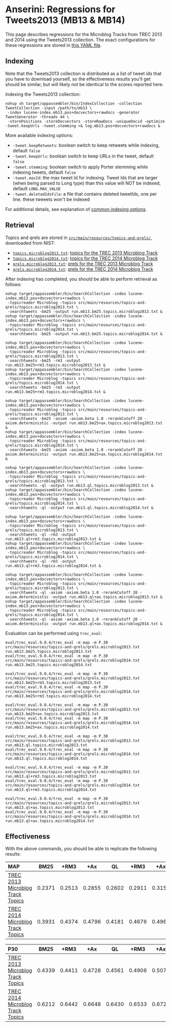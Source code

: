 # Anserini: Regressions for Tweets2013 (MB13 &amp; MB14)

This page describes regressions for the Microblog Tracks from TREC 2013 and 2014 using the Tweets2013 collection.
The exact configurations for these regressions are stored in [this YAML file](../src/main/resources/regression/mb13.yaml).

## Indexing

Note that the Tweets2013 collection is distributed as a list of tweet ids that you have to download yourself, so the
effectiveness results you'll get should be similar, but will likely not be identical to the scores reported here.

Indexing the Tweets2013 collection:

```
nohup sh target/appassembler/bin/IndexCollection -collection TweetCollection -input /path/to/mb13 \
 -index lucene-index.mb13.pos+docvectors+rawdocs -generator TweetGenerator -threads 44 \
 -storePositions -storeDocvectors -storeRawDocs -uniqueDocid -optimize -tweet.keepUrls -tweet.stemming >& log.mb13.pos+docvectors+rawdocs &
```

More available indexing options:
* `-tweet.keepRetweets`: boolean switch to keep retweets while indexing, default `false`
* `-tweet.keepUrls`: boolean switch to keep URLs in the tweet, default `false`
* `-tweet.stemming`: boolean switch to apply Porter stemming while indexing tweets, default `false`
* `-tweet.maxId`: the max tweet Id for indexing. Tweet Ids that are larger (when being parsed to Long type) than this value will NOT be indexed, default `LONG.MAX_VALUE`
* `-tweet.deletedIdsFile`: a file that contains deleted tweetIds, one per line. these tweeets won't be indexed

For additional details, see explanation of [common indexing options](common-indexing-options.md).

## Retrieval

Topics and qrels are stored in [`src/main/resources/topics-and-qrels/`](../src/main/resources/topics-and-qrels/), downloaded from NIST:

+ [`topics.microblog2013.txt`](../src/main/resources/topics-and-qrels/topics.microblog2013.txt): [topics for the TREC 2013 Microblog Track](https://trec.nist.gov/data/microblog/2013/topics.MB111-170.txt)
+ [`topics.microblog2014.txt`](../src/main/resources/topics-and-qrels/topics.microblog2014.txt): [topics for the TREC 2014 Microblog Track](https://trec.nist.gov/data/microblog/2014/topics.MB171-225.txt)
+ [`qrels.microblog2013.txt`](../src/main/resources/topics-and-qrels/qrels.microblog2013.txt): [qrels for the TREC 2013 Microblog Track](https://trec.nist.gov/data/microblog/2013/qrels.txt)
+ [`qrels.microblog2014.txt`](../src/main/resources/topics-and-qrels/qrels.microblog2014.txt): [qrels for the TREC 2014 Microblog Track](https://trec.nist.gov/data/microblog/2014/qrels2014.txt)

After indexing has completed, you should be able to perform retrieval as follows:

```
nohup target/appassembler/bin/SearchCollection -index lucene-index.mb13.pos+docvectors+rawdocs \
 -topicreader Microblog -topics src/main/resources/topics-and-qrels/topics.microblog2013.txt \
 -searchtweets -bm25 -output run.mb13.bm25.topics.microblog2013.txt &
nohup target/appassembler/bin/SearchCollection -index lucene-index.mb13.pos+docvectors+rawdocs \
 -topicreader Microblog -topics src/main/resources/topics-and-qrels/topics.microblog2014.txt \
 -searchtweets -bm25 -output run.mb13.bm25.topics.microblog2014.txt &

nohup target/appassembler/bin/SearchCollection -index lucene-index.mb13.pos+docvectors+rawdocs \
 -topicreader Microblog -topics src/main/resources/topics-and-qrels/topics.microblog2013.txt \
 -searchtweets -bm25 -rm3 -output run.mb13.bm25+rm3.topics.microblog2013.txt &
nohup target/appassembler/bin/SearchCollection -index lucene-index.mb13.pos+docvectors+rawdocs \
 -topicreader Microblog -topics src/main/resources/topics-and-qrels/topics.microblog2014.txt \
 -searchtweets -bm25 -rm3 -output run.mb13.bm25+rm3.topics.microblog2014.txt &

nohup target/appassembler/bin/SearchCollection -index lucene-index.mb13.pos+docvectors+rawdocs \
 -topicreader Microblog -topics src/main/resources/topics-and-qrels/topics.microblog2013.txt \
 -searchtweets -bm25 -axiom -axiom.beta 1.0 -rerankCutoff 20 -axiom.deterministic -output run.mb13.bm25+ax.topics.microblog2013.txt &
nohup target/appassembler/bin/SearchCollection -index lucene-index.mb13.pos+docvectors+rawdocs \
 -topicreader Microblog -topics src/main/resources/topics-and-qrels/topics.microblog2014.txt \
 -searchtweets -bm25 -axiom -axiom.beta 1.0 -rerankCutoff 20 -axiom.deterministic -output run.mb13.bm25+ax.topics.microblog2014.txt &

nohup target/appassembler/bin/SearchCollection -index lucene-index.mb13.pos+docvectors+rawdocs \
 -topicreader Microblog -topics src/main/resources/topics-and-qrels/topics.microblog2013.txt \
 -searchtweets -ql -output run.mb13.ql.topics.microblog2013.txt &
nohup target/appassembler/bin/SearchCollection -index lucene-index.mb13.pos+docvectors+rawdocs \
 -topicreader Microblog -topics src/main/resources/topics-and-qrels/topics.microblog2014.txt \
 -searchtweets -ql -output run.mb13.ql.topics.microblog2014.txt &

nohup target/appassembler/bin/SearchCollection -index lucene-index.mb13.pos+docvectors+rawdocs \
 -topicreader Microblog -topics src/main/resources/topics-and-qrels/topics.microblog2013.txt \
 -searchtweets -ql -rm3 -output run.mb13.ql+rm3.topics.microblog2013.txt &
nohup target/appassembler/bin/SearchCollection -index lucene-index.mb13.pos+docvectors+rawdocs \
 -topicreader Microblog -topics src/main/resources/topics-and-qrels/topics.microblog2014.txt \
 -searchtweets -ql -rm3 -output run.mb13.ql+rm3.topics.microblog2014.txt &

nohup target/appassembler/bin/SearchCollection -index lucene-index.mb13.pos+docvectors+rawdocs \
 -topicreader Microblog -topics src/main/resources/topics-and-qrels/topics.microblog2013.txt \
 -searchtweets -ql -axiom -axiom.beta 1.0 -rerankCutoff 20 -axiom.deterministic -output run.mb13.ql+ax.topics.microblog2013.txt &
nohup target/appassembler/bin/SearchCollection -index lucene-index.mb13.pos+docvectors+rawdocs \
 -topicreader Microblog -topics src/main/resources/topics-and-qrels/topics.microblog2014.txt \
 -searchtweets -ql -axiom -axiom.beta 1.0 -rerankCutoff 20 -axiom.deterministic -output run.mb13.ql+ax.topics.microblog2014.txt &

```

Evaluation can be performed using `trec_eval`:

```
eval/trec_eval.9.0.4/trec_eval -m map -m P.30 src/main/resources/topics-and-qrels/qrels.microblog2013.txt run.mb13.bm25.topics.microblog2013.txt
eval/trec_eval.9.0.4/trec_eval -m map -m P.30 src/main/resources/topics-and-qrels/qrels.microblog2014.txt run.mb13.bm25.topics.microblog2014.txt

eval/trec_eval.9.0.4/trec_eval -m map -m P.30 src/main/resources/topics-and-qrels/qrels.microblog2013.txt run.mb13.bm25+rm3.topics.microblog2013.txt
eval/trec_eval.9.0.4/trec_eval -m map -m P.30 src/main/resources/topics-and-qrels/qrels.microblog2014.txt run.mb13.bm25+rm3.topics.microblog2014.txt

eval/trec_eval.9.0.4/trec_eval -m map -m P.30 src/main/resources/topics-and-qrels/qrels.microblog2013.txt run.mb13.bm25+ax.topics.microblog2013.txt
eval/trec_eval.9.0.4/trec_eval -m map -m P.30 src/main/resources/topics-and-qrels/qrels.microblog2014.txt run.mb13.bm25+ax.topics.microblog2014.txt

eval/trec_eval.9.0.4/trec_eval -m map -m P.30 src/main/resources/topics-and-qrels/qrels.microblog2013.txt run.mb13.ql.topics.microblog2013.txt
eval/trec_eval.9.0.4/trec_eval -m map -m P.30 src/main/resources/topics-and-qrels/qrels.microblog2014.txt run.mb13.ql.topics.microblog2014.txt

eval/trec_eval.9.0.4/trec_eval -m map -m P.30 src/main/resources/topics-and-qrels/qrels.microblog2013.txt run.mb13.ql+rm3.topics.microblog2013.txt
eval/trec_eval.9.0.4/trec_eval -m map -m P.30 src/main/resources/topics-and-qrels/qrels.microblog2014.txt run.mb13.ql+rm3.topics.microblog2014.txt

eval/trec_eval.9.0.4/trec_eval -m map -m P.30 src/main/resources/topics-and-qrels/qrels.microblog2013.txt run.mb13.ql+ax.topics.microblog2013.txt
eval/trec_eval.9.0.4/trec_eval -m map -m P.30 src/main/resources/topics-and-qrels/qrels.microblog2014.txt run.mb13.ql+ax.topics.microblog2014.txt

```

## Effectiveness

With the above commands, you should be able to replicate the following results:

MAP                                     | BM25      | +RM3      | +Ax       | QL        | +RM3      | +Ax       |
:---------------------------------------|-----------|-----------|-----------|-----------|-----------|-----------|
[TREC 2013 Microblog Track Topics](../src/main/resources/topics-and-qrels/topics.microblog2013.txt)| 0.2371    | 0.2513    | 0.2855    | 0.2602    | 0.2911    | 0.3152    |
[TREC 2014 Microblog Track Topics](../src/main/resources/topics-and-qrels/topics.microblog2014.txt)| 0.3931    | 0.4374    | 0.4796    | 0.4181    | 0.4676    | 0.4965    |


P30                                     | BM25      | +RM3      | +Ax       | QL        | +RM3      | +Ax       |
:---------------------------------------|-----------|-----------|-----------|-----------|-----------|-----------|
[TREC 2013 Microblog Track Topics](../src/main/resources/topics-and-qrels/topics.microblog2013.txt)| 0.4339    | 0.4411    | 0.4728    | 0.4561    | 0.4906    | 0.5078    |
[TREC 2014 Microblog Track Topics](../src/main/resources/topics-and-qrels/topics.microblog2014.txt)| 0.6212    | 0.6442    | 0.6648    | 0.6430    | 0.6533    | 0.6727    |


